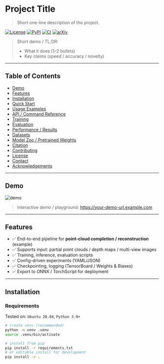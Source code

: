 # Project Title
> Short one-line description of the project.

[![License](https://img.shields.io/badge/license-MIT-blue.svg)](LICENSE) 
[![PyPI](https://img.shields.io/pypi/v/your-package)](https://pypi.org/project/your-package) 
[![CI](https://github.com/<owner>/<repo>/actions/workflows/ci.yml/badge.svg)](https://github.com/<owner>/<repo>/actions) 
[![arXiv](https://img.shields.io/badge/arXiv-YYMM.NNNNN-b31b1b.svg)](https://arxiv.org/abs/YYMM.NNNNN)

> Short demo / TL;DR:
> - What it does (1–2 bullets)
> - Key claims (speed / accuracy / novelty)

---

## Table of Contents
- [Demo](#demo)
- [Features](#features)
- [Installation](#installation)
- [Quick Start](#quick-start)
- [Usage Examples](#usage-examples)
- [API / Command Reference](#api--command-reference)
- [Training](#training)
- [Evaluation](#evaluation)
- [Performance / Results](#performance--results)
- [Datasets](#datasets)
- [Model Zoo / Pretrained Weights](#model-zoo--pretrained-weights)
- [Citation](#citation)
- [Contributing](#contributing)
- [License](#license)
- [Contact](#contact)
- [Acknowledgements](#acknowledgements)

---

## Demo
<!-- Put a short GIF or image showing the result. Example: -->
![demo](docs/demo.gif)
> Interactive demo / playground: https://your-demo-url.example.com

---

## Features
- ✅ End-to-end pipeline for **point-cloud completion / reconstruction** (example)
- ✅ Supports input: partial point clouds / depth maps / multi-view images
- ✅ Training, inference, evaluation scripts
- ✅ Config-driven experiments (YAML/JSON)
- ✅ Checkpointing, logging (TensorBoard / Weights & Biases)
- ✅ Export to ONNX / TorchScript for deployment

---

## Installation

### Requirements
Tested on: `Ubuntu 20.04`, `Python 3.9+`

```bash
# create venv (recommended)
python -m venv .venv
source .venv/bin/activate

# install from pip
pip install -r requirements.txt
# or editable install for development
pip install -e .
